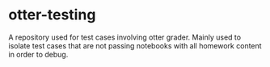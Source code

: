 # otter-testing
A repository used for test cases involving otter grader. Mainly used to isolate test cases that are not passing notebooks with all homework content in order to debug.
